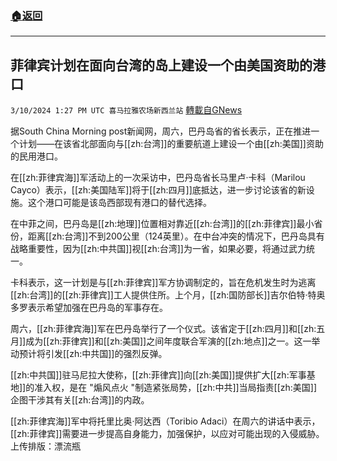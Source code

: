 ###  [:house:返回](README.md)
---


## 菲律宾计划在面向台湾的岛上建设一个由美国资助的港口
`3/10/2024 1:27 PM UTC 喜马拉雅农场新西兰站` [轉載自GNews](https://gnews.org/articles/2381832)

据South China Morning post新闻网，周六，巴丹岛省的省长表示，正在推进一个计划——在该省北部面向与[[zh:台湾]]的重要航道上建设一个由[[zh:美国]]资助的民用港口。

在[[zh:菲律宾海]]军活动上的一次采访中，巴丹岛省长马里卢·卡科（Marilou Cayco）表示，[[zh:美国陆军]]将于[[zh:四月]]底抵达，进一步讨论该省的新设施。这个港口可能是该岛西部现有港口的替代选择。

在中菲之间，巴丹岛是[[zh:地理]]位置相对靠近[[zh:台湾]]的[[zh:菲律宾]]最小省份，距离[[zh:台湾]]不到200公里（124英里）。在中台冲突的情况下，巴丹岛具有战略重要性，因为[[zh:中共国]]视[[zh:台湾]]为一省，如果必要，将通过武力统一。

卡科表示，这一计划是与[[zh:菲律宾]]军方协调制定的，旨在危机发生时为逃离[[zh:台湾]]的[[zh:菲律宾]]工人提供住所。上个月，[[zh:国防部长]]吉尔伯特·特奥多罗表示希望加强在巴丹岛的军事存在。

周六，[[zh:菲律宾海]]军在巴丹岛举行了一个仪式。该省定于[[zh:四月]]和[[zh:五月]]成为[[zh:菲律宾]]和[[zh:美国]]之间年度联合军演的[[zh:地点]]之一。这一举动预计将引发[[zh:中共国]]的强烈反弹。

[[zh:中共国]]驻马尼拉大使称，[[zh:菲律宾]]向[[zh:美国]]提供扩大[[zh:军事基地]]的准入权，是在 "煽风点火 "制造紧张局势，[[zh:中共]]当局指责[[zh:美国]]企图干涉其有关[[zh:台湾]]的内政。

[[zh:菲律宾海]]军中将托里比奥·阿达西（Toribio Adaci）在周六的讲话中表示，[[zh:菲律宾]]需要进一步提高自身能力，加强保护，以应对可能出现的入侵威胁。
上传排版：漂流瓶
